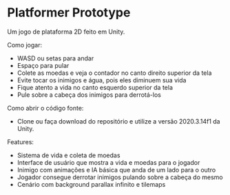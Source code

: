 # Platformer Prototype
 Um jogo de plataforma 2D feito em Unity.

Como jogar:
- WASD ou setas para andar
- Espaço para pular
- Colete as moedas e veja o contador no canto direito superior da tela
- Evite tocar os inimigos e água, pois eles diminuem sua vida
- Fique atento a vida no canto esquerdo superior da tela
- Pule sobre a cabeça dos inimigos para derrotá-los

Como abrir o código fonte:
- Clone ou faça download do repositório e utilize a versão 2020.3.14f1 da Unity.

Features:
- Sistema de vida e coleta de moedas
- Interface de usuário que mostra a vida e moedas para o jogador
- Inimigo com animações e IA básica que anda de um lado para o outro
- Jogador consegue derrotar inimigos pulando sobre a cabeça do mesmo
- Cenário com background parallax infinito e tilemaps
